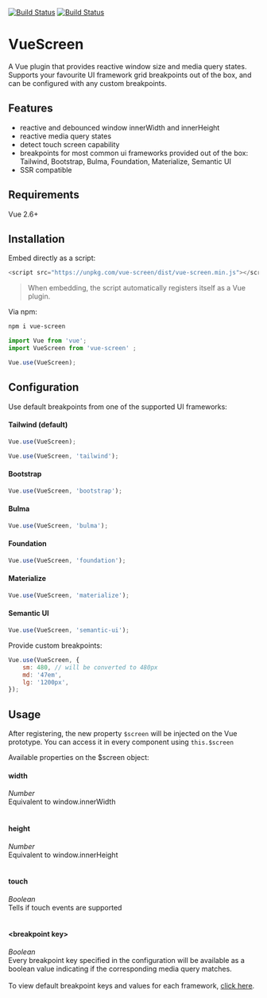 [![Build Status](https://travis-ci.org/matteo-rigon/vue-screen.svg?branch=master)](https://travis-ci.org/matteo-rigon/vue-screen)
[![Build Status](https://img.shields.io/badge/vue-2.6.x-brightgreen.svg)](https://img.shields.io/badge/vue-2.x-brightgreen.svg)

# VueScreen
A Vue plugin that provides reactive window size and media query states. Supports your favourite UI framework grid breakpoints out of the box, and can be configured with any custom breakpoints.

## Features
- reactive and debounced window innerWidth and innerHeight
- reactive media query states
- detect touch screen capability 
- breakpoints for most common ui frameworks provided out of the box: Tailwind, Bootstrap, Bulma, Foundation, Materialize, Semantic UI
- SSR compatible

## Requirements

Vue 2.6+

## Installation

Embed directly as a script:
```js
<script src="https://unpkg.com/vue-screen/dist/vue-screen.min.js"></script>
```

> When embedding, the script automatically registers itself as a Vue plugin. 

Via npm: 
```bash
npm i vue-screen
```

```js
import Vue from 'vue';
import VueScreen from 'vue-screen' ;

Vue.use(VueScreen);
```

## Configuration

Use default breakpoints from one of the supported UI frameworks:

#### Tailwind (default)
```js
Vue.use(VueScreen); 
```
```js
Vue.use(VueScreen, 'tailwind'); 
```

#### Bootstrap
```js
Vue.use(VueScreen, 'bootstrap'); 
```

#### Bulma
```js
Vue.use(VueScreen, 'bulma'); 
```

#### Foundation
```js
Vue.use(VueScreen, 'foundation'); 
```

#### Materialize
```js
Vue.use(VueScreen, 'materialize'); 
```

#### Semantic UI
```js
Vue.use(VueScreen, 'semantic-ui'); 
```

Provide custom breakpoints:

```js
Vue.use(VueScreen, {
    sm: 480, // will be converted to 480px
    md: '47em',
    lg: '1200px',
}); 
```

## Usage

After registering, the new property `$screen` will be injected on the Vue prototype. You can access it in every component using `this.$screen`

Available properties on the $screen object:

#### width
*Number*<br>
Equivalent to window.innerWidth
<br><br>
#### height
*Number*<br>
Equivalent to window.innerHeight
<br><br>
#### touch 
*Boolean*<br>
Tells if touch events are supported
<br><br>
#### &lt;breakpoint key&gt;
*Boolean*<br>
Every breakpoint key specified in the configuration will be available as a boolean value indicating if the corresponding media query matches.
<br><br>
To view default breakpoint keys and values for each framework, [click here](https://github.com/matteo-rigon/vue-screen/tree/master/src/grids). 





